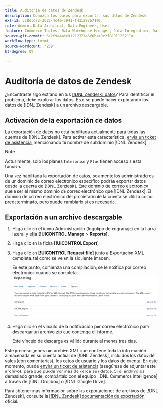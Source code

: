 ```yaml
---
title: Auditoría de datos de Zendesk
description: Conozca los pasos para exportar sus datos de Zendesk.
exl-id: 3c8dcc72-3623-4c4e-a941-f431a97571e0
role: Admin, Data Architect, Data Engineer, User
feature: Commerce Tables, Data Warehouse Manager, Data Integration, Data Import/Export
source-git-commit: 6e2f9e4a9e91212771e6f6baa8c2f8101125217a
workflow-type: tm+mt
source-wordcount: '269'
ht-degree: 0%

---
```


# Auditoría de datos de Zendesk

¿Encontraste algo extraño en tus [[!DNL Zendesk] datos](../integrations/exp-zendesk-data.md)? Para identificar el problema, debe explorar los datos. Esto se puede hacer exportando los datos de [!DNL Zendesk] a un archivo descargable.

## Activación de la exportación de datos

La exportación de datos no está habilitada actualmente para todas las cuentas de [!DNL Zendesk]. Para activar esta característica, [envía un ticket de asistencia](https://experienceleague.adobe.com/docs/commerce-knowledge-base/kb/troubleshooting/miscellaneous/mbi-service-policies.html?lang=es), mencionando tu nombre de subdominio [!DNL Zendesk].

>[!NOTE]
>
>Actualmente, solo los planes `Enterprise` y `Plus` tienen acceso a esta función.

Una vez habilitada la exportación de datos, solamente los administradores de un dominio de correo electrónico específico podrán exportar datos desde la cuenta de [!DNL Zendesk]. Este dominio de correo electrónico suele ser el mismo dominio de correo electrónico que [!DNL Zendesk]. El dominio de correo electrónico del propietario de la cuenta se utiliza como predeterminado, pero puede cambiarlo si es necesario.

## Exportación a un archivo descargable

1. Haga clic en el icono Administración (logotipo de engranaje) en la barra lateral y elija **[!UICONTROL Manage** > **Reports]**.
1. Haga clic en la ficha **[!UICONTROL Export]**.
1. Haga clic en **[!UICONTROL Request file]** junto a Exportación XML completa, tal como se ve en la siguiente imagen.

   En este punto, comienza una compilación; se le notifica por correo electrónico cuando se completa.
   ![reports_export_new.png](../../../assets/reports_export_new.png)

1. Haga clic en el vínculo de la notificación por correo electrónico para descargar un archivo zip que contenga el informe.

   Este vínculo de descarga es válido durante al menos tres días.

Este proceso genera un archivo XML que contiene toda la información almacenada en su cuenta actual de [!DNL Zendesk], incluidos los datos de vales (con comentarios), los datos de usuario y los datos de cuenta. En este momento, puede [enviar un ticket de asistencia](https://experienceleague.adobe.com/docs/commerce-knowledge-base/kb/troubleshooting/miscellaneous/mbi-service-policies.html?lang=es) (asegúrese de adjuntar este archivo). para que pueda ver más de cerca sus datos. Si el archivo es demasiado grande, compártalo con el equipo [!DNL Commerce Intelligence] a través de [!DNL Dropbox] o [!DNL Google Drive].

Para obtener más información sobre las exportaciones de archivos de [!DNL Zendesk], consulte la [[!DNL Zendesk] documentación de exportación](https://support.zendesk.com/hc/en-us/articles/4408886165402-Exporting-data-to-a-JSON-CSV-or-XML-file) oficial.
